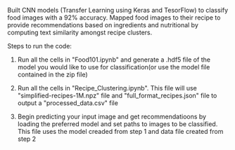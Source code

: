 Built CNN models (Transfer Learning using Keras and TesorFlow) to classify food images with a 92% accuracy. Mapped food images to their recipe to provide recommendations based on ingredients and nutritional by computing text similarity amongst recipe clusters.


Steps to run the code:

1. Run all the cells in "Food101.ipynb" and generate a .hdf5 file of the model you would like to use for 
classification(or use the model file contained in the zip file)

2. Run all the cells in "Recipe_Clustering.ipynb". This file will use "simplified-recipes-1M.npz" file and "full_format_recipes.json" file to output a "processed_data.csv" file

3. Begin predicting your input image and get recommendatioons by loading the preferred model and set paths to images to be
classified. This file uses the model creaded from step 1 and data file created from step 2
